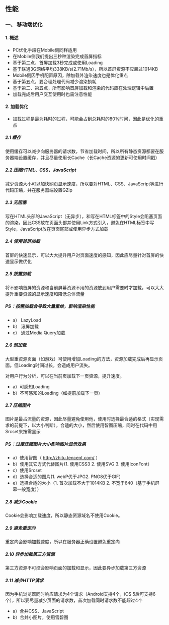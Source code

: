 <!--
 * @Author: jiaguichao
 * @Date: 2022-03-01 11:27:16
 * @LastEditTime: 2022-03-08 19:00:50
 * @Description: Do not edit
-->
## 性能
### 一、 移动端优化
#### 1. 概述
- PC优化手段在Mobile侧同样适用
- 在Mobile侧我们提出三秒种渲染完成首屏指标
- 基于第二点，首屏加载3秒完成或使用Loading
- 基于联通3G网络平均338KB/s(2.71Mb/s），所以首屏资源不应超过1014KB
- Mobile侧因手机配置原因，除加载外渲染速度也是优化重点
- 基于第五点，要合理处理代码减少渲染损耗
- 基于第二、第五点，所有影响首屏加载和渲染的代码应在处理逻辑中后置
- 加载完成后用户交互使用时也需注意性能
#### 2. 加载优化
- 加载过程是最为耗时的过程，可能会占到总耗时的80%时间，因此是优化的重点
##### 2.1 缓存
使用缓存可以减少向服务器的请求数，节省加载时间，所以所有静态资源都要在服务器端设置缓存，并且尽量使用长Cache（长Cache资源的更新可使用时间戳）
##### 2.2 压缩HTML、CSS、JavaScript
减少资源大小可以加快网页显示速度，所以要对HTML、CSS、JavaScript等进行代码压缩，并在服务器端设置GZip
##### 2.3 无阻塞
写在HTML头部的JavaScript（无异步），和写在HTML标签中的Style会阻塞页面的渲染，因此CSS放在页面头部并使用Link方式引入，避免在HTML标签中写Style，JavaScript放在页面尾部或使用异步方式加载
##### 2.4 使用首屏加载
首屏的快速显示，可以大大提升用户对页面速度的感知，因此应尽量针对首屏的快速显示做优化
##### 2.5 按需加载
将不影响首屏的资源和当前屏幕资源不用的资源放到用户需要时才加载，可以大大提升重要资源的显示速度和降低总体流量
##### PS：按需加载会导致大量重绘，影响渲染性能 
- a） LazyLoad
- b） 滚屏加载
- c） 通过Media Query加载
##### 2.6 预加载
大型重资源页面（如游戏）可使用增加Loading的方法，资源加载完成后再显示页面。但Loading时间过长，会造成用户流失。

对用户行为分析，可以在当前页加载下一页资源，提升速度。
- a）可感知Loading
- b）不可感知的Loading（如提前加载下一页）
##### 2.7 压缩图片
图片是最占流量的资源，因此尽量避免使用他，使用时选择最合适的格式（实现需求的前提下，以大小判断），合适的大小，然后使用智图压缩，同时在代码中用Srcset来按需显示
##### PS：过度压缩图片大小影响图片显示效果
- a）使用智图（ http://zhitu.tencent.com/ ）
- b）使用其它方式代替图片(1. 使用CSS3 2. 使用SVG 3. 使用IconFont）
- c）使用Srcset
- d）选择合适的图片(1. webP优于JPG2. PNG8优于GIF）
- e）选择合适的大小（1. 首次加载不大于1014KB 2. 不宽于640（基于手机屏幕一般宽度））
##### 2.8 减少Cookie
Cookie会影响加载速度，所以静态资源域名不使用Cookie。
##### 2.9 避免重定向
重定向会影响加载速度，所以在服务器正确设置避免重定向
##### 2.10 异步加载第三方资源
第三方资源不可控会影响页面的加载和显示，因此要异步加载第三方资源
##### 2.11 减少HTTP请求
因为手机浏览器同时响应请求为4个请求（Android支持4个，iOS 5后可支持6个），所以要尽量减少页面的请求数，首次加载同时请求数不能超过4个
- a）合并CSS、JavaScript
- b）合并小图片，使用雪碧图
